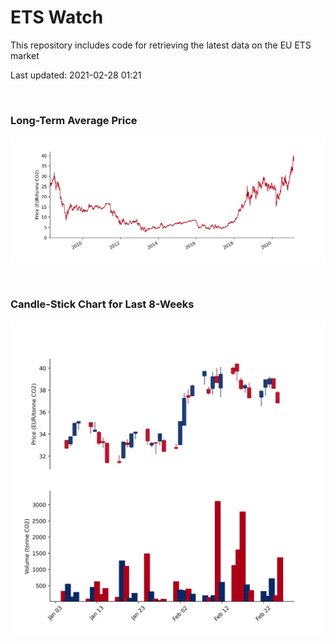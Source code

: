# ETS Watch

This repository includes code for retrieving the latest data on the EU ETS market

Last updated: 2021-02-28 01:21

<br>

### Long-Term Average Price

![Long-term average](img/long_term_avg.png)

<br>

### Candle-Stick Chart for Last 8-Weeks

![Open, High, Low, Close & Volume](img/ohlc_vol.png)
